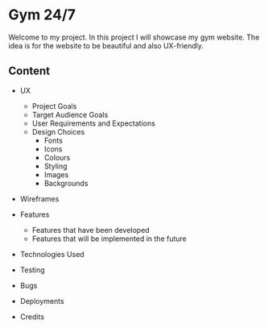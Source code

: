 # Gym 24/7

Welcome to my project. In this project I will showcase my gym website.
The idea is for the website to be beautiful and also UX-friendly.

## Content

* UX
  * Project Goals
  * Target Audience Goals
  * User Requirements and Expectations
  * Design Choices
    * Fonts
    * Icons
    * Colours
    * Styling
    * Images
    * Backgrounds

* Wireframes

* Features
  * Features that have been developed
  * Features that will be implemented in the future

* Technologies Used

* Testing

* Bugs

* Deployments

* Credits

